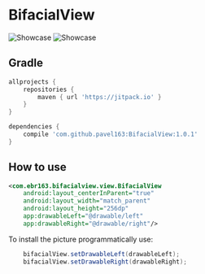 # BifacialView
![Showcase](https://github.com/pavel163/BifacialView/blob/master/media/bifacialview1.gif)
![Showcase](https://github.com/pavel163/BifacialView/blob/master/media/bifacialview2.gif)

## Gradle

```gradle
allprojects {
    repositories {
        maven { url 'https://jitpack.io' }
    }
}
```

```gradle
dependencies {
    compile 'com.github.pavel163:BifacialView:1.0.1'
}
```

## How to use
```xml
<com.ebr163.bifacialview.view.BifacialView
    android:layout_centerInParent="true"
    android:layout_width="match_parent"
    android:layout_height="256dp"
    app:drawableLeft="@drawable/left"
    app:drawableRight="@drawable/right"/>
```

To install the picture programmatically use:
```java
    bifacialView.setDrawableLeft(drawableLeft);
    bifacialView.setDrawableRight(drawableRight);
```
